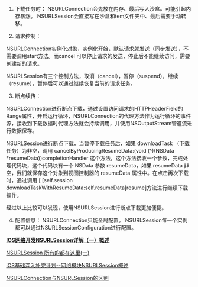 1. 下载任务时：
  NSURLConnection会先放在内存、最后写入沙盒。可能引起内存暴涨。
  NSURLSession会直接写在沙盒和tem文件夹中、最后需要手动转移。

2. 请求控制：

  NSURLConnection实例化对象，实例化开始，默认请求就发送（同步发送），不需要调用start方法。而cancel 可以停止请求的发送，停止后不能继续访问，需要创建新的请求。

  NSURLSession有三个控制方法，取消（cancel），暂停（suspend），继续（resume），暂停后可以通过继续恢复当前的请求任务。

3. 断点续传：

  NSURLConnection进行断点下载，通过设置访问请求的HTTPHeaderField的Range属性，开启运行循环，NSURLConnection的代理方法作为运行循环的事件源，接收到下载数据时代理方法就会持续调用，并使用NSOutputStream管道流进行数据保存。

  NSURLSession进行断点下载，当暂停下载任务后，如果 downloadTask （下载任务）为非空，调用 cancelByProducingResumeData:(void (^)(NSData *resumeData))completionHandler 这个方法，这个方法接收一个参数，完成处理代码块，这个代码块有一个 NSData 参数 resumeData，如果 resumeData 非空，我们就保存这个对象到视图控制器的 resumeData 属性中。在点击再次下载时，通过调用 [ [self.session downloadTaskWithResumeData:self.resumeData]resume]方法进行继续下载操作。

  经过以上比较可以发现，使用NSURLSession进行断点下载更加便捷。

4. 配置信息：
  NSURLConnection只能全局配置。
  NSURLSession每一个实例都可以通过NSURLSessionConfiguration进行配置。

[**IOS网络开发NSURLSession详解（一）概述**](https://blog.csdn.net/hello_hwc/article/details/44513699)

[NSURLSession 所有的都在这里(一)](https://cloud.tencent.com/developer/article/1137486)

[iOS基础深入补完计划--网络模块NSURLSession概述](https://www.jianshu.com/p/16ed20b0e7b8)

[NSURLConnection与NSURLSession的区别](https://www.jianshu.com/p/a15f70c3c934)